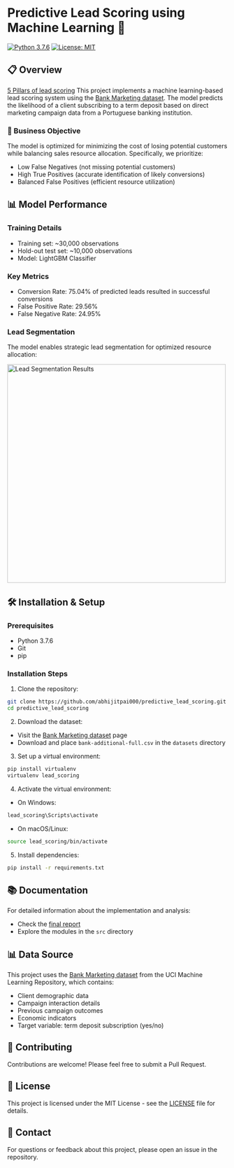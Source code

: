 # Predictive Lead Scoring using Machine Learning 🎯

[![Python 3.7.6](https://img.shields.io/badge/python-3.7.6-blue.svg)](https://www.python.org/downloads/release/python-376/)
[![License: MIT](https://img.shields.io/badge/License-MIT-yellow.svg)](https://opensource.org/licenses/MIT)

## 📋 Overview
[5 Pillars of lead scoring](https://www.gainsight.com/blog/the-5-pillars-for-product-led-growth-using-product-qualified-leads/)
This project implements a machine learning-based lead scoring system using the [Bank Marketing dataset](https://archive.ics.uci.edu/ml/datasets/bank+marketing). The model predicts the likelihood of a client subscribing to a term deposit based on direct marketing campaign data from a Portuguese banking institution.

### 🎯 Business Objective
The model is optimized for minimizing the cost of losing potential customers while balancing sales resource allocation. Specifically, we prioritize:
- Low False Negatives (not missing potential customers)
- High True Positives (accurate identification of likely conversions)
- Balanced False Positives (efficient resource utilization)

## 📊 Model Performance

### Training Details
- Training set: ~30,000 observations
- Hold-out test set: ~10,000 observations
- Model: LightGBM Classifier

### Key Metrics
- Conversion Rate: 75.04% of predicted leads resulted in successful conversions
- False Positive Rate: 29.56%
- False Negative Rate: 24.95%

### Lead Segmentation
The model enables strategic lead segmentation for optimized resource allocation:

<img src="https://github.com/mbilalnust/predictive_lead_scoring/blob/master/report/figures/output_20_1.png" width="500" alt="Lead Segmentation Results" />

## 🛠️ Installation & Setup

### Prerequisites
- Python 3.7.6
- Git
- pip

### Installation Steps

1. Clone the repository:
```bash
git clone https://github.com/abhijitpai000/predictive_lead_scoring.git
cd predictive_lead_scoring
```

2. Download the dataset:
- Visit the [Bank Marketing dataset](https://archive.ics.uci.edu/ml/datasets/bank+marketing) page
- Download and place `bank-additional-full.csv` in the `datasets` directory

3. Set up a virtual environment:
```bash
pip install virtualenv
virtualenv lead_scoring
```

4. Activate the virtual environment:
- On Windows:
```bash
lead_scoring\Scripts\activate
```
- On macOS/Linux:
```bash
source lead_scoring/bin/activate
```

5. Install dependencies:
```bash
pip install -r requirements.txt
```

## 📚 Documentation

For detailed information about the implementation and analysis:
- Check the [final report](https://github.com/abhijitpai000/predictive_lead_scoring/blob/master/report/README.md)
- Explore the modules in the `src` directory

## 📊 Data Source

This project uses the [Bank Marketing dataset](https://archive.ics.uci.edu/ml/datasets/bank+marketing) from the UCI Machine Learning Repository, which contains:
- Client demographic data
- Campaign interaction details
- Previous campaign outcomes
- Economic indicators
- Target variable: term deposit subscription (yes/no)

## 🤝 Contributing

Contributions are welcome! Please feel free to submit a Pull Request.

## 📝 License

This project is licensed under the MIT License - see the [LICENSE](LICENSE) file for details.

## 📧 Contact

For questions or feedback about this project, please open an issue in the repository.
